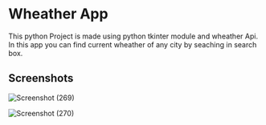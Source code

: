 # Wheather App

This python Project is made using python tkinter module and wheather Api. In this app you can find current wheather of any city by seaching in search box.

## Screenshots

![Screenshot (269)](https://user-images.githubusercontent.com/104247091/164886397-1fb8860b-1028-4622-957d-8fd5fd4dcd4b.png)

![Screenshot (270)](https://user-images.githubusercontent.com/104247091/164886399-c1f10615-5f87-4472-a2cd-3a3c7cc7ff32.png)

